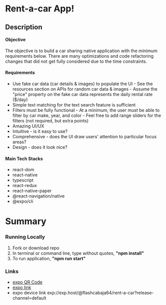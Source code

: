 # Rent-a-car App!
## Description
#### Objective
The objective is to build a car sharing native application with the minimum requirements below. There are many optimizations and code refactoring changes that did not get fully considered due to the time constraints.
#### Requirements
 -   Use fake car data (car details & images) to populate the UI
    -   See the resources section on APIs for random car data & images
    -   Assume the "price" property on the fake car data represents the daily rental rate ($/day)
 -   Simple text matching for the text search feature is sufficient
 -   Filters must be fully functional
    -   At a minimum, the user must be able to filter by car make, year, and color
    -   Feel free to add range sliders for the filters (not required, but extra points)
 -   Amazing UI/UX
 - Intuitive - is it easy to use?
 - Comprehensive - does the UI draw users' attention to particular focus areas?
 - Design - does it look nice?
#### Main Tech Stacks
 - react-dom
 - react-native
 - typescript
 - react-redux
 - react-native-paper
 - @react-navigation/native
 - @expo/cli

# Summary

### Running Locally
1. Fork or download repo
2. In terminal or command line, type without quotes, **"npm install"**
3. To run application, **"npm run start"**

### Links
- [expo QR Code](https://qr.expo.dev/expo-go?owner=flashcabaja64&slug=rent-a-car&releaseChannel=default&host=exp.host)
- [expo link](https://expo.dev/@flashcabaja64/rent-a-car?serviceType=classic&distribution=expo-go)
- expo device link exp://exp.host/@flashcabaja64/rent-a-car?release-channel=default
